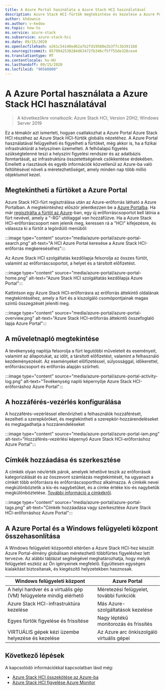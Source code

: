 ```yaml
---
title: A Azure Portal használata a Azure Stack HCI használatával
description: Azure Stack HCI-fürtök megtekintése és kezelése a Azure Portal használatával.
author: khdownie
ms.author: v-kedow
ms.topic: how-to
ms.service: azure-stack
ms.subservice: azure-stack-hci
ms.date: 09/15/2020
ms.openlocfilehash: e261c54140ed62a7b2fd19588e2b3ffc3b3911b8
ms.sourcegitcommit: 0579942530284d63472fb346cf5ff55de328cea4
ms.translationtype: MT
ms.contentlocale: hu-HU
ms.lasthandoff: 09/15/2020
ms.locfileid: "90560800"
---
```

# <a name="use-the-azure-portal-with-azure-stack-hci"></a>A Azure Portal használata a Azure Stack HCI használatával

> A következőkre vonatkozik: Azure Stack HCI, Version 20H2; Windows Server 2019

Ez a témakör azt ismerteti, hogyan csatlakozhat a Azure Portal Azure Stack HCI részéhez az Azure Stack HCI-fürtök globális nézetéhez. A Azure Portal használatával felügyelheti és figyelheti a fürtöket, még akkor is, ha a fizikai infrastruktúrát a helyszínen üzemelteti. A felhőalapú figyelés szükségtelenné teszi a helyszíni figyelési rendszer és az adatbázis fenntartását, az infrastruktúra összetettségének csökkentése érdekében. Emellett a riasztások és egyéb információk közvetlenül az Azure-ba való feltöltésével növeli a méretezhetőséget, amely minden nap több millió objektumot kezel.

## <a name="view-your-clusters-in-the-azure-portal"></a>Megtekintheti a fürtöket a Azure Portal

Azure Stack HCI-fürt regisztrálása után az Azure-erőforrás látható a Azure Portalban. A megtekintéshez először jelentkezzen be a [Azure Portalba](https://portal.azure.com). Ha már [regisztrálta a fürtöt az Azure](../deploy/register-with-azure.md)-ban, egy új erőforráscsoportot kell látnia a fürt nevével, amely a "-RG" utótaggal van hozzáfűzve. Ha a Azure Stack HCI-erőforráscsoport nem jelenik meg, keressen rá a "HCI" kifejezésre, és válassza ki a fürtöt a legördülő menüből:

:::image type="content" source="media/azure-portal/azure-portal-search.png" alt-text="A HCI Azure Portal keresése a Azure Stack HCI-erőforrás megkereséséhez":::

Az Azure Stack HCI szolgáltatás kezdőlapja felsorolja az összes fürtöt, valamint az erőforráscsoportot, a helyet és a társított előfizetést.

:::image type="content" source="media/azure-portal/azure-portal-home.png" alt-text="Azure Stack HCI szolgáltatás kezdőlapja Azure Portal":::

Kattintson egy Azure Stack HCI-erőforrásra az erőforrás áttekintő oldalának megtekintéséhez, amely a fürt és a kiszolgáló csomópontjainak magas szintű összegzését jeleníti meg.

:::image type="content" source="media/azure-portal/azure-portal-overview.png" alt-text="Azure Stack HCI-erőforrás áttekintő összefoglaló lapja Azure Portal":::

## <a name="view-the-activity-log"></a>A műveletnapló megtekintése

A tevékenység naplója felsorolja a fürt legutóbbi műveleteit és eseményeit, valamint az állapotukat, az időt, a társított előfizetést, valamint a felhasználó kezdeményezését. Az eseményeket előfizetéssel, súlyossággal, időkerettel, erőforráscsoport és erőforrás alapján szűrheti.

:::image type="content" source="media/azure-portal/azure-portal-activity-log.png" alt-text="Tevékenység napló képernyője Azure Stack HCI-erőforráshoz Azure Portal":::

## <a name="configure-access-control"></a>A hozzáférés-vezérlés konfigurálása

A hozzáférés-vezérléssel ellenőrizheti a felhasználók hozzáférését, kezelheti a szerepköröket, és megtekintheti a szerepkör-hozzárendeléseket és megtagadhatja a hozzárendeléseket

:::image type="content" source="media/azure-portal/azure-portal-iam.png" alt-text="Hozzáférés-vezérlési képernyő Azure Stack HCI-erőforráshoz Azure Portal":::

## <a name="add-and-edit-tags"></a>Címkék hozzáadása és szerkesztése

A címkék olyan név/érték párok, amelyek lehetővé teszik az erőforrások kategorizálását és az összevont számlázás megtekintését, ha ugyanazt a címkét több erőforrásra és erőforráscsoporthoz alkalmazza. A címkék nevei megkülönböztetik a kis-és nagybetűket, és a címke értéke kis-és nagybetűk megkülönböztetése. [További információ a címkékről](/azure/azure-resource-manager/management/tag-resources).

:::image type="content" source="media/azure-portal/azure-portal-tags.png" alt-text="Címkék hozzáadása vagy szerkesztése Azure Stack HCI-erőforráshoz Azure Portal":::

## <a name="compare-azure-portal-and-windows-admin-center"></a>A Azure Portal és a Windows felügyeleti központ összehasonlítása

A Windows felügyeleti központtól eltérően a Azure Stack HCI-hez készült Azure Portal-élmény globálisan méretezhető többfürtes figyeléshez lett tervezve. Az alábbi táblázat segítségével meghatározhatja, hogy melyik felügyeleti eszköz az Ön igényeinek megfelelő. Együttesen egységes kialakítást biztosítanak, és kiegészítő helyzetekben hasznosak.

| Windows felügyeleti központ | Azure Portal |
| --------------- | --------------- |
| A helyi hardver és a virtuális gép (VM) felügyelete mindig elérhető | Méretezési felügyelet, további funkciók |
| Azure Stack HCI-infrastruktúra kezelése | Más Azure-szolgáltatások kezelése |
| Egyes fürtök figyelése és frissítése | Nagy léptékű monitorozás és frissítés |
| VIRTUÁLIS gépek kézi üzembe helyezése és kezelése | Az Azure arc önkiszolgáló virtuális gépei |

## <a name="next-steps"></a>Következő lépések

A kapcsolódó információkkal kapcsolatban lásd még:

- [Azure Stack HCI összekötése az Azure-ba](../deploy/register-with-azure.md)
- [Azure Stack HCI figyelése Azure Monitor](azure-monitor.md)
